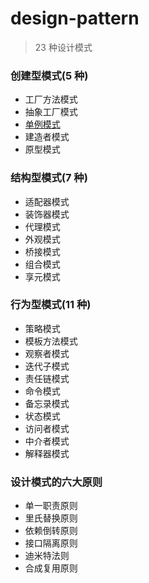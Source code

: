 # design-pattern

> 23 种设计模式

### 创建型模式(5 种)

- 工厂方法模式
- 抽象工厂模式
- [单例模式](./builder/instance.md)
- 建造者模式
- 原型模式

### 结构型模式(7 种)

- 适配器模式
- 装饰器模式
- 代理模式
- 外观模式
- 桥接模式
- 组合模式
- 享元模式

### 行为型模式(11 种)

- 策略模式
- 模板方法模式
- 观察者模式
- 迭代子模式
- 责任链模式
- 命令模式
- 备忘录模式
- 状态模式
- 访问者模式
- 中介者模式
- 解释器模式

### 设计模式的六大原则

- 单一职责原则
- 里氏替换原则
- 依赖倒转原则
- 接口隔离原则
- 迪米特法则
- 合成复用原则
